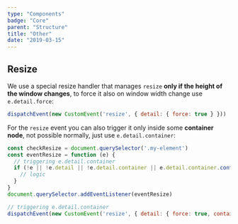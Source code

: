```yaml
---
type: "Components"
badge: "Core"
parent: "Structure"
title: "Other"
date: "2019-03-15"
---
```


## Resize

We use a special resize handler that manages `resize` **only if the height of the window changes**, to force it also on window width change use `e.detail.force`:

```js
dispatchEvent(new CustomEvent('resize', { detail: { force: true } }))
```

For the `resize` event you can also trigger it only inside some **container node**, not possible normally, just use `e.detail.container`:

```js
const checkResize = document.querySelector('.my-element')
const eventResize = function (e) {
  // triggering e.detail.container
  if (!e || !e.detail || !e.detail.container || e.detail.container.contains(checkResize)) {
    // logic
  }
}
document.querySelector.addEventListener(eventResize)

// triggering e.detail.container
dispatchEvent(new CustomEvent('resize', { detail: { force: true, container: document.querySelector('.my-container') } }))
```
